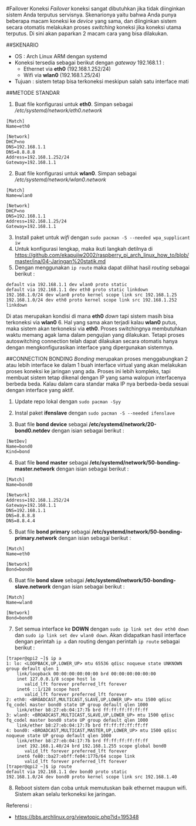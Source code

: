 #Failover Koneksi
*Failover* koneksi sangat dibutuhkan jika tidak diinginkan sistem Anda terputus servisnya. Skenarionya yaitu bahwa Anda punya beberapa macam koneksi ke *device* yang sama, dan diinginkan sistem secara otomatis melakukan proses *switching* koneksi jika koneksi utama terputus. Di sini akan paparkan 2 macam cara yang bisa dilakukan.

##SKENARIO
- OS : Arch Linux ARM dengan systemd
- Koneksi tersedia sebagai berikut dengan *gateway* 192.168.1.1 :
  - Ethernet via **eth0** (192.168.1.252/24)
  - Wifi via **wlan0** (192.168.1.25/24)
- Tujuan : sistem tetap bisa terkoneksi meskipun salah satu interface mati

##METODE STANDAR
1. Buat file konfigurasi untuk **eth0**. Simpan sebagai */etc/systemd/network/eth0.network*
  ```
  [Match]
  Name=eth0

  [Network]
  DHCP=no
  DNS=192.168.1.1
  DNS=8.8.8.8
  Address=192.168.1.252/24
  Gateway=192.168.1.1
  ```
2. Buat file konfigurasi untuk **wlan0**. Simpan sebagai */etc/systemd/network/wlan0.network*
  ```
  [Match]
  Name=wlan0

  [Network]
  DHCP=no
  DNS=192.168.1.1
  Address=192.168.1.25/24
  Gateway=192.168.1.1
  ```
3. Install paket untuk *wifi* dengan `sudo pacman -S --needed wpa_supplicant iw`
4. Untuk konfigurasi lengkap, maka ikuti langkah detilnya di https://github.com/ekapujiw2002/raspberry_pi_arch_linux_how_to/blob/master/ina/04-Jaringan%20statik.md
5. Dengan menggunakan `ip route` maka dapat dilihat hasil *routing* sebagai berikut :

  ```
  default via 192.168.1.1 dev wlan0 proto static
  default via 192.168.1.1 dev eth0 proto static linkdown
  192.168.1.0/24 dev wlan0 proto kernel scope link src 192.168.1.25
  192.168.1.0/24 dev eth0 proto kernel scope link src 192.168.1.252 linkdown
  ```
Di atas merupakan kondisi di mana **eth0** *down* tapi sistem masih bisa terkoneksi via **wlan0**
6. Hal yang sama akan terjadi kalau **wlan0** putus, maka sistem akan terkoneksi via **eth0**. Proses switchingnya membutuhkan waktu memang agak lama dalam pengujian yang dilakukan. Tetapi proses autoswitching connection telah dapat dilakukan secara otomatis hanya dengan mengkonfigurasikan interface yang dipergunakan sistemnya.

##CONNECTION BONDING
*Bonding* merupakan proses menggabungkan 2 atau lebih interface ke dalam 1 buah interface virtual yang akan melakukan proses koneksi ke jaringan yang ada. Proses ini lebih kompleks, tapi membuat sistem tetap dikenal dengan IP yang sama walopun interfacenya berbeda beda. Kalau dalam cara standar maka IP nya berbeda-beda sesuai dengan interface yang aktif.

1. Update repo lokal dengan `sudo pacman -Syy`

2. Instal paket **ifenslave** dengan `sudo pacman -S --needed ifenslave`

3. Buat file **bond device** sebagai **/etc/systemd/network/20-bond0.netdev** dengan isian sebagai berikut :
  ```
  [NetDev]
  Name=bond0
  Kind=bond
  ```
4. Buat file **bond master** sebagai **/etc/systemd/network/50-bonding-master.network** dengan isian sebagai berikut :
  ```
  [Match]
  Name=bond0

  [Network]
  Address=192.168.1.252/24
  Gateway=192.168.1.1
  DNS=192.168.1.1
  DNS=8.8.8.8
  DNS=8.8.4.4
  ```
5. Buat file **bond primary** sebagai **/etc/systemd/network/50-bonding-primary.network** dengan isian sebagai berikut :
  ```
  [Match]
  Name=eth0

  [Network]
  Bond=bond0
  ```
6. Buat file **bond slave** sebagai **/etc/systemd/network/50-bonding-slave.network** dengan isian sebagai berikut :
  ```
  [Match]
  Name=wlan0

  [Network]
  Bond=bond0
  ```
7. Set semua interface ke **DOWN** dengan `sudo ip link set dev eth0 down` dan `sudo ip link set dev wlan0 down`. Akan didapatkan hasil interface dengan perintah `ip a` dan routing dengan perintah `ip route` sebagai berikut :

  ```
  [traper@qpi2 ~]$ ip a
  1: lo: <LOOPBACK,UP,LOWER_UP> mtu 65536 qdisc noqueue state UNKNOWN group default qlen 1
      link/loopback 00:00:00:00:00:00 brd 00:00:00:00:00:00
      inet 127.0.0.1/8 scope host lo
         valid_lft forever preferred_lft forever
      inet6 ::1/128 scope host
         valid_lft forever preferred_lft forever
  2: eth0: <BROADCAST,MULTICAST,SLAVE,UP,LOWER_UP> mtu 1500 qdisc fq_codel master bond0 state UP group default qlen 1000
      link/ether b8:27:eb:04:17:7b brd ff:ff:ff:ff:ff:ff
  3: wlan0: <BROADCAST,MULTICAST,SLAVE,UP,LOWER_UP> mtu 1500 qdisc fq_codel master bond0 state UP group default qlen 1000
      link/ether b8:27:eb:04:17:7b brd ff:ff:ff:ff:ff:ff
  4: bond0: <BROADCAST,MULTICAST,MASTER,UP,LOWER_UP> mtu 1500 qdisc noqueue state UP group default qlen 1000
      link/ether b8:27:eb:04:17:7b brd ff:ff:ff:ff:ff:ff
      inet 192.168.1.40/24 brd 192.168.1.255 scope global bond0
         valid_lft forever preferred_lft forever
      inet6 fe80::ba27:ebff:fe04:177b/64 scope link
         valid_lft forever preferred_lft forever
  [traper@qpi2 ~]$ ip route
  default via 192.168.1.1 dev bond0 proto static
  192.168.1.0/24 dev bond0 proto kernel scope link src 192.168.1.40
  ```
8. Reboot sistem dan coba untuk memutuskan baik ethernet maupun wifi. Sistem akan selalu terkoneksi ke jaringan.

Referensi :
- https://bbs.archlinux.org/viewtopic.php?id=195348
